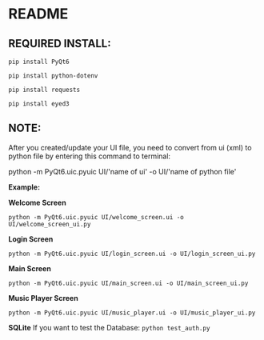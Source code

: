# README

## REQUIRED INSTALL:

`pip install PyQt6`

`pip install python-dotenv`

`pip install requests`

`pip install eyed3` 

## NOTE: 
After you created/update your UI file, you need to convert from ui (xml) to python file by entering this command to terminal:

python -m PyQt6.uic.pyuic UI/'name of ui' -o UI/'name of python file'

__Example:__

**Welcome Screen**

`python -m PyQt6.uic.pyuic UI/welcome_screen.ui -o UI/welcome_screen_ui.py`

**Login Screen**

`python -m PyQt6.uic.pyuic UI/login_screen.ui -o UI/login_screen_ui.py`

**Main Screen**

`python -m PyQt6.uic.pyuic UI/main_screen.ui -o UI/main_screen_ui.py`

**Music Player Screen**

`python -m PyQt6.uic.pyuic UI/music_player.ui -o UI/music_player_ui.py`

**SQLite**
If you want to test the Database:
`python test_auth.py`